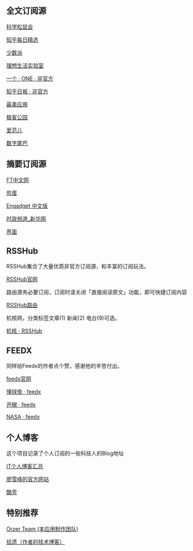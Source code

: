 
##  全文订阅源

[科学松鼠会](innerhttp://songshuhui.net/feed)

[知乎每日精选](innerhttps://www.zhihu.com/rss)

[少数派](innerhttp://sspai.com/feed)

[理想生活实验室](innerhttp://www.toodaylab.com/feed)

[一个 · ONE · 非官方](innerhttps://feedx.co/rss/one.xml)

[知乎日报 · 非官方](innerhttps://feedx.co/rss/zhihudaily.xml)

[最美应用](innerhttp://zuimeia.com/feed/)

[极客公园](innerhttp://www.geekpark.net/rss)

[爱范儿](innerhttp://www.ifanr.com/feed)

[数字尾巴](innerhttp://www.dgtle.com/rss/dgtle.xml)

## 摘要订阅源

[FT中文网](innerhttp://www.ftchinese.com/rss/feed)

[煎蛋](innerhttp://jandan.net/feed)

[Engadget 中文版](innerhttp://cn.engadget.com/rss.xml)

[时政频道_新华网](innerhttp://www.xinhuanet.com/politics/news_politics.xml)

[界面](innerhttp://a.jiemian.com/index.php?m=article&a=rss)

## RSSHub

RSSHub集合了大量优质非官方订阅源，和丰富的订阅玩法。

[RSSHub官网](innerwebhttps://docs.rsshub.app/)

路由源务必要订阅，订阅时请关闭「直接阅读原文」功能，即可快捷订阅内容

[RSSHub路由](innerhttps://rsshub.app/rsshub/rss)

机核网，分类标签文章(1)    新闻(2)    电台(9)可选。

[机核 · RSSHub](innerhttps://rsshub.app/gcores/category/1)

## FEEDX

同样给Feedx的作者点个赞，感谢他的辛苦付出。

[feedx官网](https://feedx.co/)

[懂球帝 · feedx](innerhttps://feedx.co/rss/dongqiudi.xml)

[开眼 · feedx](innerhttps://feedx.co/rss/kaiyan.xml)

[NASA · feedx](innerhttps://feedx.co/rss/nasa.xml)

## 个人博客

这个项目记录了个人订阅的一些科技人的Blog地址

[IT个人博客汇总 ](innerwebhttps://github.com/Gracker/Rss-IT/blob/master/README.md)

[廖雪峰的官方网站](innerhttps://www.liaoxuefeng.com/feed/articles)

[酷壳](innerhttps://coolshell.cn/feed)

## 特别推荐

[Orzer Team (本应用制作团队)](innerhttp://www.orzer.club/atom.xml)

[拾遗（作者的技术博客）](innerhttps://www.zhangzichuan.cn/atom.xml)


